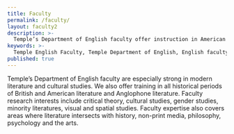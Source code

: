 ```yaml
---
title: Faculty
permalink: /faculty/
layout: faculty2
description: >-
  Temple’s Department of English faculty offer instruction in American and British literature in addition to modern literature and cultural studies.
keywords: >-
  Temple English Faculty, Temple Department of English, English faculty at Temple University
published: true
---
```

Temple’s Department of English faculty are especially strong in modern literature and cultural studies. We also offer training in all historical periods of British and American literature and Anglophone literature. Faculty research interests include critical theory, cultural studies, gender studies, minority literatures, visual and spatial studies. Faculty expertise also covers areas where literature intersects with history, non-print media, philosophy, psychology and the arts.
